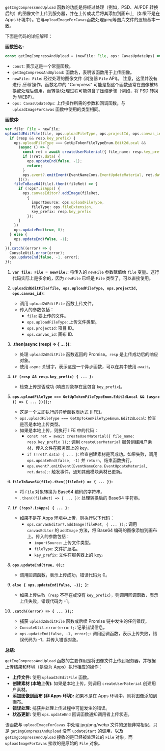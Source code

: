 `getImgCompressAndUpload` 函数的功能是将经过处理（例如，PSD、AI/PDF 转换后的）的图像文件上传到服务器，并在上传成功后将其添加到画布上（如果不是在 Apps 环境中）。它与`uploadImageForCavas`函数处理jpeg等图片文件的逻辑基本一致。

下面是代码的详细解释：

**函数签名:**

```typescript
const getImgCompressAndUpload = (newFile: File, ops: CavasUpdateOps) => { ... }
```

*   `const`:  表示这是一个常量函数。
*   `getImgCompressAndUpload`:  函数名，表明该函数用于上传图像。
*   `newFile: File`:  经过处理的图像文件 (浏览器 `File` API)。  注意，这里并没有进行 *压缩* 操作，函数名中的 "Compress" 可能是指这个函数通常在图像被转换或处理后调用，而转换/处理过程可能包含了压缩步骤（例如，将 PSD 转换为 WEBP）。
*   `ops: CavasUpdateOps`:  上传操作所需的参数和回调函数，与 `uploadImageForCavas` 函数中使用的类型相同。

**函数体:**

```typescript
var file: File = newFile;
upload2dEditFile(file, ops.uploadFileType, ops.projectId, ops.canvas_id).then(async (resp) => {
  if (resp && resp.key_prefix) {
    ops.uploadFileType === GetUpTokenFileTypeEnum.Edit2dLocal &&
      (async () => {
        const ret = await createUserMaterial({ file_name: resp.key_prefix });
        if (!ret?.data) {
          ops.updateEnd(false, -1);
          return;
        }
        ops.event?.emitEvent(EventNameCons.EventUpdateMaterial, ret.data);
      })();
    fileToBase64(file).then((fileRet) => {
      if (!ops?.isApps) {
        ops.canvasEditor?.addImage(fileRet,
          {
            importSource: ops.uploadFileType,
            fileType: ops.fileExtension,
            key_prefix: resp.key_prefix
          });
      }
    })
    ops.updateEnd(true, 0);
  } else {
    ops.updateEnd(false, -1);
  }
}).catch((error) => {
  ConsoleUtil.error(error);
  ops.updateEnd(false, -1, error);
});
```

1.  **`var file: File = newFile;`**:  将传入的 `newFile` 参数赋值给 `file` 变量。这行代码实际上是多余的，因为 `newFile` 已经是 `File` 类型了，可以直接使用。

2.  **`upload2dEditFile(file, ops.uploadFileType, ops.projectId, ops.canvas_id)`:**
    *   调用 `upload2dEditFile` 函数上传文件。
    *   传入的参数包括：
        *   `file`:  要上传的文件。
        *   `ops.uploadFileType`:  上传文件类型。
        *   `ops.projectId`: 项目 ID。
        *   `ops.canvas_id`: 画布 ID.

3.  **.then(async (resp) => { ... }):**
    *   处理 `upload2dEditFile` 函数返回的 Promise。`resp` 是上传成功后的响应对象。
    *   使用 `async` 关键字，表示这是一个异步函数，可以在其中使用 `await`。

4.  **`if (resp && resp.key_prefix) { ... }`:**
    *   检查上传是否成功 (响应对象存在且包含 `key_prefix`)。

5.  **`ops.uploadFileType === GetUpTokenFileTypeEnum.Edit2dLocal && (async () => { ... })();`:**
    *   这是一个立即执行的异步函数表达式 (IIFE)。
    *   `ops.uploadFileType === GetUpTokenFileTypeEnum.Edit2dLocal`:  检查是否是本地上传类型。
    *   如果是本地上传，则执行 IIFE 中的代码：
        *   `const ret = await createUserMaterial({ file_name: resp.key_prefix });`:  调用 `createUserMaterial` 服务创建用户素材，传入文件在服务器上的 key。
        *   `if (!ret?.data) { ... }`:  检查创建素材是否成功。如果失败，调用 `ops.updateEnd(false, -1)` 并 `return`，结束函数执行。
        *    `ops.event?.emitEvent(EventNameCons.EventUpdateMaterial, ret.data);`:  触发事件，通知其他模块素材已更新。

6.  **`fileToBase64(file).then((fileRet) => { ... })`:**
    *   将 `File` 对象转换为 Base64 编码的字符串。
    *   `.then((fileRet) => { ... })`:  处理转换后的 Base64 字符串。

7.  **`if (!ops?.isApps) { ... }`:**
    *   如果不是在 Apps 环境中上传，则执行以下代码：
        *   `ops.canvasEditor?.addImage(fileRet, { ... });`:  调用 `canvasEditor` 的 `addImage` 方法，将 Base64 编码的图像添加到画布上。传入的参数包括：
            *   `importSource`:  上传文件类型。
            *   `fileType`:  文件扩展名。
            *   `key_prefix`:  文件在服务器上的 key。

8.  **`ops.updateEnd(true, 0);`:**
    *   调用回调函数，表示上传成功，错误代码为 0。

9.  **`else { ops.updateEnd(false, -1); }`:**
    *   如果上传失败（`resp` 不存在或没有 `key_prefix`），则调用回调函数，表示上传失败，错误代码为 -1。

10. **`.catch((error) => { ... });`:**
    *   捕获 `upload2dEditFile` 函数或后续 Promise 链中发生的任何错误。
    *   `ConsoleUtil.error(error);`:  记录错误信息。
    *   `ops.updateEnd(false, -1, error);`:  调用回调函数，表示上传失败，错误代码为 -1，并传入错误对象。

**总结:**

`getImgCompressAndUpload` 函数的主要作用是将图像文件上传到服务器，并根据上传结果和环境（是否为 Apps）执行相应的操作：

*   **上传文件:**  使用 `upload2dEditFile` 函数。
*   **创建素材 (本地上传):**  如果是本地上传，则调用 `createUserMaterial` 创建用户素材。
*   **添加图像到画布 (非 Apps 环境):**  如果不是在 Apps 环境中，则将图像添加到画布。
*   **错误处理:**  捕获并处理上传过程中可能发生的错误。
*   **状态更新:**  使用 `ops.updateEnd` 回调函数通知调用者上传状态。

该函数与 `uploadImageForCavas` 中处理 jpg/png/webp 文件的逻辑非常相似，只是 `getImgCompressAndUpload` 没有 `updateStart` 的调用，以及 `getImgCompressAndUpload` 接收的是已经被处理过的 `File` 对象，而 `uploadImageForCavas` 接收的是原始的 `File` 对象。
